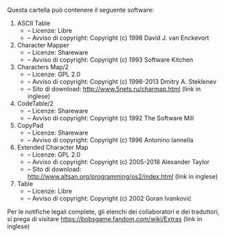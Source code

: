 ﻿Questa cartella può contenere il seguente software:

1. ASCII Table
   - – Licenze: Libre
   - – Avviso di copyright: Copyright (c) 1998 David J. van Enckevort
2. Character Mapper
   - – Licenze: Shareware
   - – Avviso di copyright: Copyright (c) 1993 Software Kitchen
3. Characters Map/2
   - – Licenze: GPL 2.0
   - – Avviso di copyright: Copyright (c) 1998-2013 Dmitry A. Steklenev
   - – Sito di download: http://www.5nets.ru/charmap.html (link in inglese)
4. CodeTable/2
   - – Licenze: Shareware
   - – Avviso di copyright: Copyright (c) 1992 The Software Mill
5. CopyPad
   - – Licenze: Shareware
   - – Avviso di copyright: Copyright (c) 1996 Antonino Iannella
6. Extended Character Map
   - – Licenze: GPL 2.0
   - – Avviso di copyright: Copyright (c) 2005-2018 Alexander Taylor
   - – Sito di download: http://www.altsan.org/programming/os2/index.html (link in inglese)
7. Table
   - – Licenze: Libre
   - – Avviso di copyright: Copyright (c) 2002 Goran Ivanković

Per le notifiche legali complete, gli elenchi dei collaboratori e dei traduttori, si prega di visitare https://bobsgame.fandom.com/wiki/Extras (link in inglese)
